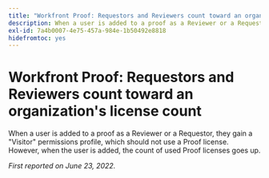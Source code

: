 ```yaml
---
title: "Workfront Proof: Requestors and Reviewers count toward an organization's license count"
description: When a user is added to a proof as a Reviewer or a Requestor, they gain a Visitor permissions profile, which should not use a Proof license. However, when the user is added, the count of used Proof licenses goes up.
exl-id: 7a4b0007-4e75-457a-984e-1b50492e8818
hidefromtoc: yes
---
```

# Workfront Proof: Requestors and Reviewers count toward an organization's license count

When a user is added to a proof as a Reviewer or a Requestor, they gain a "Visitor" permissions profile, which should not use a Proof license. However, when the user is added, the count of used Proof licenses goes up.


_First reported on June 23, 2022._
